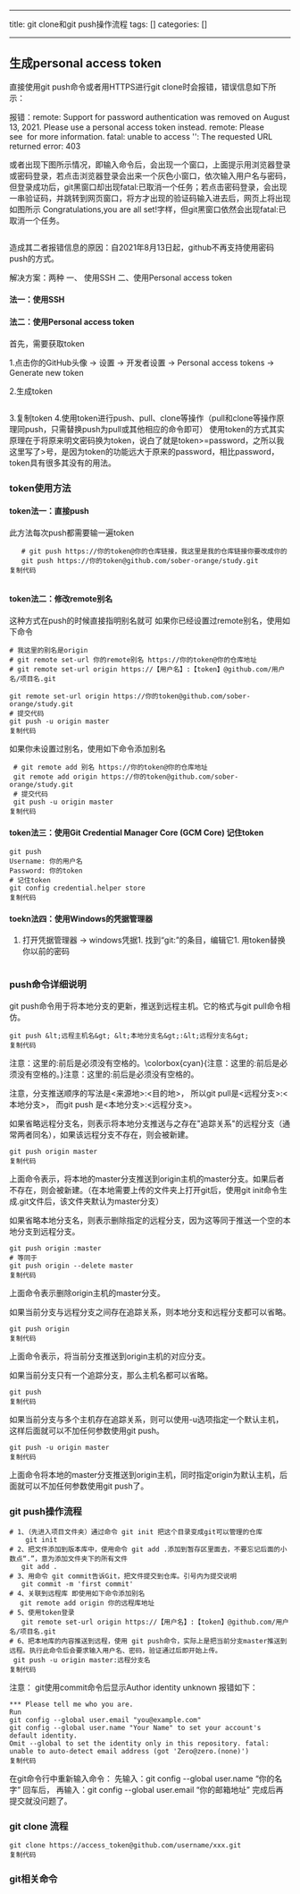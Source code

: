 
--- 
title:  git clone和git push操作流程 
tags: []
categories: [] 

---
## 生成personal access token

直接使用git push命令或者用HTTPS进行git clone时会报错，错误信息如下所示：

>  
 报错：remote: Support for password authentication was removed on August 13, 2021. Please use a personal access token instead. remote: Please see  for more information. fatal: unable to access '': The requested URL returned error: 403 


或者出现下图所示情况，即输入命令后，会出现一个窗口，上面提示用浏览器登录或密码登录，若点击浏览器登录会出来一个灰色小窗口，依次输入用户名与密码，但登录成功后，git黑窗口却出现fatal:已取消一个任务；若点击密码登录，会出现一串验证码，并跳转到网页窗口，将方才出现的验证码输入进去后，网页上将出现如图所示 Congratulations,you are all set!字样，但git黑窗口依然会出现fatal:已取消一个任务。

<img alt="" src="https://img-blog.csdnimg.cn/img_convert/af628cebf65b5e5247263293fbd34598.webp?x-oss-process=image/format,png">

造成其二者报错信息的原因：自2021年8月13日起，github不再支持使用密码push的方式。

>  
 解决方案：两种 一、 使用SSH 二、使用Personal access token 


#### 法一：使用SSH



#### 法二：使用Personal access token

首先，需要获取token

1.点击你的GitHub头像 -&gt; 设置 -&gt; 开发者设置 -&gt; Personal access tokens -&gt; Generate new token

2.生成token

<img alt="" src="https://img-blog.csdnimg.cn/img_convert/6d3f3b2640c29f8c5a806f0a07312f50.webp?x-oss-process=image/format,png">

3.复制token 4.使用token进行push、pull、clone等操作（pull和clone等操作原理同push，只需替换push为pull或其他相应的命令即可） 使用token的方式其实原理在于将原来明文密码换为token，说白了就是token&gt;=password，之所以我这里写了&gt;号，是因为token的功能远大于原来的password，相比password，token具有很多其没有的用法。

### token使用方法

#### token法一：直接push

此方法每次push都需要输一遍token

```
   # git push https://你的token@你的仓库链接，我这里是我的仓库链接你要改成你的
   git push https://你的token@github.com/sober-orange/study.git
复制代码
```

<img alt="" src="https://img-blog.csdnimg.cn/img_convert/0a70cc8bd5da3f24ce3c614fa3e30655.webp?x-oss-process=image/format,png">

#### token法二：修改remote别名

这种方式在push的时候直接指明别名就可 如果你已经设置过remote别名，使用如下命令

```
# 我这里的别名是origin
# git remote set-url 你的remote别名 https://你的token@你的仓库地址
# git remote set-url origin https://【用户名】:【token】@github.com/用户名/项目名.git

git remote set-url origin https://你的token@github.com/sober-orange/study.git
# 提交代码
git push -u origin master
复制代码
```

如果你未设置过别名，使用如下命令添加别名

```
 # git remote add 别名 https://你的token@你的仓库地址
 git remote add origin https://你的token@github.com/sober-orange/study.git
 # 提交代码
 git push -u origin master
复制代码
```

#### token法三：使用Git Credential Manager Core (GCM Core) 记住token

```
git push
Username: 你的用户名
Password: 你的token
# 记住token
git config credential.helper store
复制代码
```

#### toekn法四：使用Windows的凭据管理器
1. 打开凭据管理器 -&gt; windows凭据1. 找到“git:”的条目，编辑它1. 用token替换你以前的密码
<img alt="" src="https://img-blog.csdnimg.cn/img_convert/53b85173acdca06059cefd8e6589d103.webp?x-oss-process=image/format,png">

### push命令详细说明

git push命令用于将本地分支的更新，推送到远程主机。它的格式与git pull命令相仿。

```
git push &lt;远程主机名&gt; &lt;本地分支名&gt;:&lt;远程分支名&gt;
复制代码
```

注意：这里的:前后是必须没有空格的。\colorbox{cyan}{注意：这里的:前后是必须没有空格的。}注意：这里的:前后是必须没有空格的。​

注意，分支推送顺序的写法是&lt;来源地&gt;:&lt;目的地&gt;， 所以git pull是&lt;远程分支&gt;:&lt;本地分支&gt;， 而git push 是&lt;本地分支&gt;:&lt;远程分支&gt;。

如果省略远程分支名，则表示将本地分支推送与之存在"追踪关系"的远程分支（通常两者同名），如果该远程分支不存在，则会被新建。

```
git push origin master
复制代码
```

上面命令表示，将本地的master分支推送到origin主机的master分支。如果后者不存在，则会被新建。（在本地需要上传的文件夹上打开git后，使用git init命令生成.git文件后，该文件夹默认为master分支）

如果省略本地分支名，则表示删除指定的远程分支，因为这等同于推送一个空的本地分支到远程分支。

```
git push origin :master
# 等同于
git push origin --delete master
复制代码
```

上面命令表示删除origin主机的master分支。

如果当前分支与远程分支之间存在追踪关系，则本地分支和远程分支都可以省略。

```
git push origin
复制代码
```

上面命令表示，将当前分支推送到origin主机的对应分支。

如果当前分支只有一个追踪分支，那么主机名都可以省略。

```
git push
复制代码
```

如果当前分支与多个主机存在追踪关系，则可以使用-u选项指定一个默认主机，这样后面就可以不加任何参数使用git push。

```
git push -u origin master
复制代码
```

上面命令将本地的master分支推送到origin主机，同时指定origin为默认主机，后面就可以不加任何参数使用git push了。

### git push操作流程

```
# 1、（先进入项目文件夹）通过命令 git init 把这个目录变成git可以管理的仓库
    git init
# 2、把文件添加到版本库中，使用命令 git add .添加到暂存区里面去，不要忘记后面的小数点“.”，意为添加文件夹下的所有文件
   git add .
# 3、用命令 git commit告诉Git，把文件提交到仓库。引号内为提交说明
   git commit -m 'first commit'
# 4、关联到远程库 即使用如下命令添加别名
　 git remote add origin 你的远程库地址
# 5、使用token登录
   git remote set-url origin https://【用户名】:【token】@github.com/用户名/项目名.git
# 6、把本地库的内容推送到远程，使用 git push命令，实际上是把当前分支master推送到远程。执行此命令后会要求输入用户名、密码，验证通过后即开始上传。
 git push -u origin master:远程分支名
复制代码
```

注意： git使用commit命令后显示Author identity unknown 报错如下：

```
*** Please tell me who you are.
Run  
git config --global user.email "you@example.com"  
git config --global user.name "Your Name" to set your account's default identity.
Omit --global to set the identity only in this repository. fatal:
unable to auto-detect email address (got 'Zero@zero.(none)')
复制代码
```

在git命令行中重新输入命令： 先输入：git config --global user.name “你的名字” 回车后， 再输入：git config --global user.email “你的邮箱地址” 完成后再提交就没问题了。

### git clone 流程

```
git clone https://access_token@github.com/username/xxx.git
复制代码
```

### git相关命令

<img alt="" src="https://img-blog.csdnimg.cn/img_convert/a1d8af6614d99f5d2afd295d4112ad9a.webp?x-oss-process=image/format,png">
